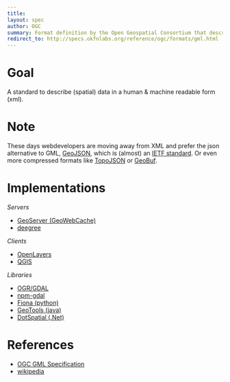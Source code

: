 ```yaml
---
title: 
layout: spec
author: OGC
summary: Format definition by the Open Geospatial Consortium that describes (spatial) features
redirect_to: http://specs.okfnlabs.org/reference/ogc/formats/gml.html
---
```


Goal
====

A standard to describe (spatial) data in a human & machine readable form (xml).

Note
====

These days webdevelopers are moving away from XML and prefer the json alternative to GML, [GeoJSON](http://geojson.org), which is (almost) an [IETF standard](https://datatracker.ietf.org/doc/draft-butler-geojson). Or even more compressed formats like [TopoJSON](https://github.com/mbostock/topojson) or [GeoBuf](https://github.com/mapbox/geobuf).

Implementations
===============

_Servers_
* [GeoServer (GeoWebCache)](http://geoserver.org)
* [deegree](http://deegree.org)

_Clients_
* [OpenLayers](http://openlayers.org)
* [QGIS](http://qgis.org)

_Libraries_
* [OGR/GDAL](http://gdal.org)
* [npm-gdal](https://www.npmjs.com/package/gdal)
* [Fiona (python)](https://pypi.python.org/pypi/Fiona)
* [GeoTools (java)](http://geotools.org)
* [DotSpatial (.Net)](https://dotspatial.codeplex.com)

References
==========

- [OGC GML Specification](http://www.opengeospatial.org/standards/gml)
- [wikipedia](http://en.wikipedia.org/wiki/Geography_Markup_Language)

